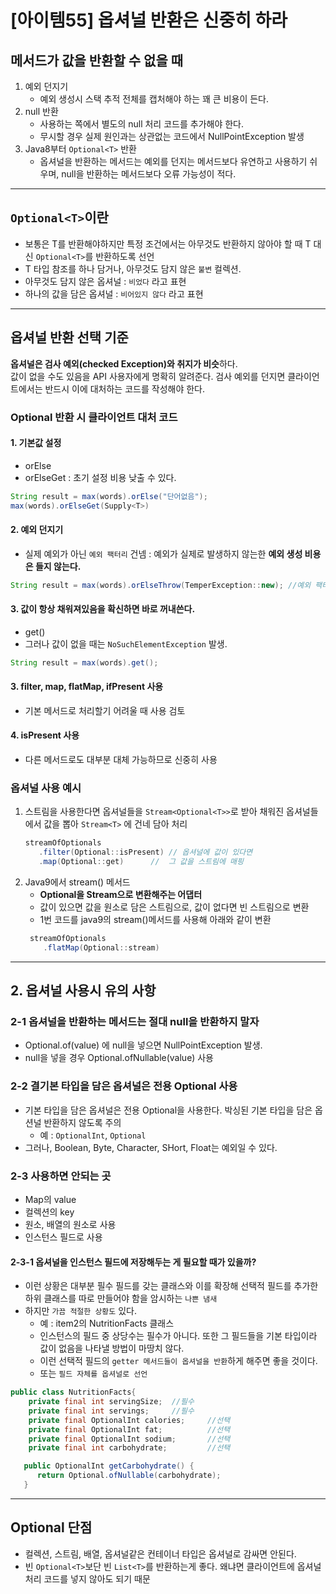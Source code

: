 # [아이템55] 옵셔널 반환은 신중히 하라

## 메서드가 값을 반환할 수 없을 때 
1. 예외 던지기
   - 예외 생성시 스택 추적 전체를 캡처해야 하는 꽤 큰 비용이 든다.
2. null 반환
   - 사용하는 쪽에서 별도의 null 처리 코드를 추가해야 한다.
   - 무시할 경우 실제 원인과는 상관없는 코드에서 NullPointException 발생
3. Java8부터 `Optional<T>` 반환
   - 옵셔널을 반환하는 메서드는 예외를 던지는 메서드보다 유연하고 사용하기 쉬우며, null을 반환하는 메서드보다 오류 가능성이 적다.

---

## `Optional<T>`이란
- 보통은 T를 반환해야하지만 특정 조건에서는 아무것도 반환하지 않아야 할 때 T 대신  `Optional<T>`를 반환하도록 선언
- T 타입 참조를 하나 담거나, 아무것도 담지 않은 `불변` 컬렉션.
- 아무것도 담지 않은 옵셔널 : `비었다` 라고 표현
- 하나의 값을 담은 옵셔널 : `비어있지 않다` 라고 표현

---

## 옵셔널 반환 선택 기준
**옵셔널은 검사 예외(checked Exception)와 취지가 비슷**하다.   
값이 없을 수도 있음을 API 사용자에게 명확히 알려준다.
검사 예외를 던지면 클라이언트에서는 반드시 이에 대처하는 코드를 작성해야 한다.

### **Optional 반환 시 클라이언트 대처 코드**

#### 1. 기본값 설정 
- orElse
- orElseGet : 초기 설정 비용 낮출 수 있다.
```java
String result = max(words).orElse("단어없음");
max(words).orElseGet(Supply<T>)
```

#### 2. 예외 던지기
- 실제 예외가 아닌 `예외 팩터리` 건넴 : 예외가 실제로 발생하지 않는한 **예외 생성 비용은 들지 않는다.**

```java
String result = max(words).orElseThrow(TemperException::new); //예외 팩터리 건넴
```

#### 3. 값이 항상 채워져있음을 확신하면 바로 꺼내쓴다.
- get() 
- 그러나 값이 없을 때는 `NoSuchElementException` 발생.
```java
String result = max(words).get();
```

#### 3. filter, map, flatMap, ifPresent 사용
- 기본 메서드로 처리할기 어려울 때 사용 검토

#### 4. isPresent 사용
- 다른 메서드로도 대부분 대체 가능하므로 신중히 사용

### 옵셔널 사용 예시
1. 스트림을 사용한다면 옵셔널들을 `Stream<Optional<T>>`로 받아 채워진 옵셔널들에서 값을 뽑아 `Stream<T>` 에 건네 담아 처리
   ```java
   streamOfOptionals
      .filter(Optional::isPresent) // 옵셔널에 값이 있다면
      .map(Optional::get)      //  그 값을 스트림에 매핑
   ```
2. Java9에서 stream() 메서드
    - **Optional을 Stream으로 변환해주는 어댑터**
    - 값이 있으면 값을 원소로 담은 스트림으로, 값이 없다면 빈 스트림으로 변환
    - 1번 코드를 java9의 stream()메서드를 사용해 아래와 같이 변환 
   ```java
    streamOfOptionals
       .flatMap(Optional::stream)
   ```


---


## 2. 옵셔널 사용시 유의 사항

### 2-1 옵셔널을 반환하는 메서드는 절대 null을 반환하지 말자
- Optional.of(value) 에 null을 넣으면 NullPointException 발생.
- null을 넣을 경우 Optional.ofNullable(value) 사용

### 2-2 결기본 타입을 담은 옵셔널은 전용 Optional 사용
- 기본 타입을 담은 옵셔널은 전용 Optional을 사용한다. 박싱된 기본 타입을 담은 옵션널 반환하지 않도록 주의
  - 예 :  `OptionalInt`, `Optional`
- 그러나, Boolean, Byte, Character, SHort, Float는 예외일 수 있다.

### 2-3 사용하면 안되는 곳
- Map의 value
- 컬렉션의 key
- 원소, 배열의 원소로 사용
- 인스턴스 필드로 사용

#### 2-3-1 옵셔널을 인스턴스 필드에 저장해두는 게 필요할 때가 있을까?
- 이런 상황은 대부분 필수 필드를 갖는 클래스와 이를 확장해 선택적 필드를 추가한 하위 클래스를 따로 만들어야 함을 암시하는 `나쁜 냄새`
- 하지만 `가끔 적절한 상황도` 있다. 
  - 예 : item2의 NutritionFacts 클래스 
  - 인스턴스의 필드 중 상당수는 필수가 아니다. 또한 그 필드들을 기본 타입이라 값이 없음을 나타낼 방법이 마땅치 않다. 
  - 이런 선택적 필드의 `getter 메서드들이 옵셔널을 반환`하게 해주면 좋을 것이다. 
  - 또는 `필드 자체를 옵셔널로 선언`

```java
public class NutritionFacts{
	private final int servingSize;  //필수
	private final int servings;     //필수
	private final OptionalInt calories;     //선택
	private final OptionalInt fat;          //선택
	private final OptionalInt sodium;       //선택
	private final int carbohydrate;         //선택

   public OptionalInt getCarbohydrate() {     
      return Optional.ofNullable(carbohydrate);
   }
```

---

## Optional 단점
- 컬렉션, 스트림, 배열, 옵셔널같은 컨테이너 타입은 옵셔널로 감싸면 안된다.
- 빈 `Optional<T>`보단 빈 `List<T>`를 반환하는게 좋다. 왜냐면 클라이언트에 옵셔널 처리 코드를 넣지 않아도 되기 때문
